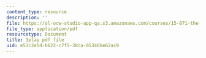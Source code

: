 ```yaml
---
content_type: resource
description: ''
file: https://ol-ocw-studio-app-qa.s3.amazonaws.com/courses/15-071-the-analytics-edge-spring-2017/e53c2e5db622c7f538ca05346be62ac9_U57wvHVpe-8.pdf
file_type: application/pdf
resourcetype: Document
title: 3play pdf file
uid: e53c2e5d-b622-c7f5-38ca-05346be62ac9
---
```

